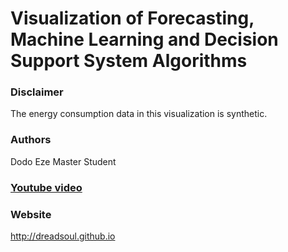 
# Visualization of Forecasting, Machine Learning and Decision Support System Algorithms 

### Disclaimer

The energy consumption data in this visualization is synthetic.

### Authors

Dodo Eze
Master Student

### [Youtube video](https://youtube.com)

### Website

http://dreadsoul.github.io

